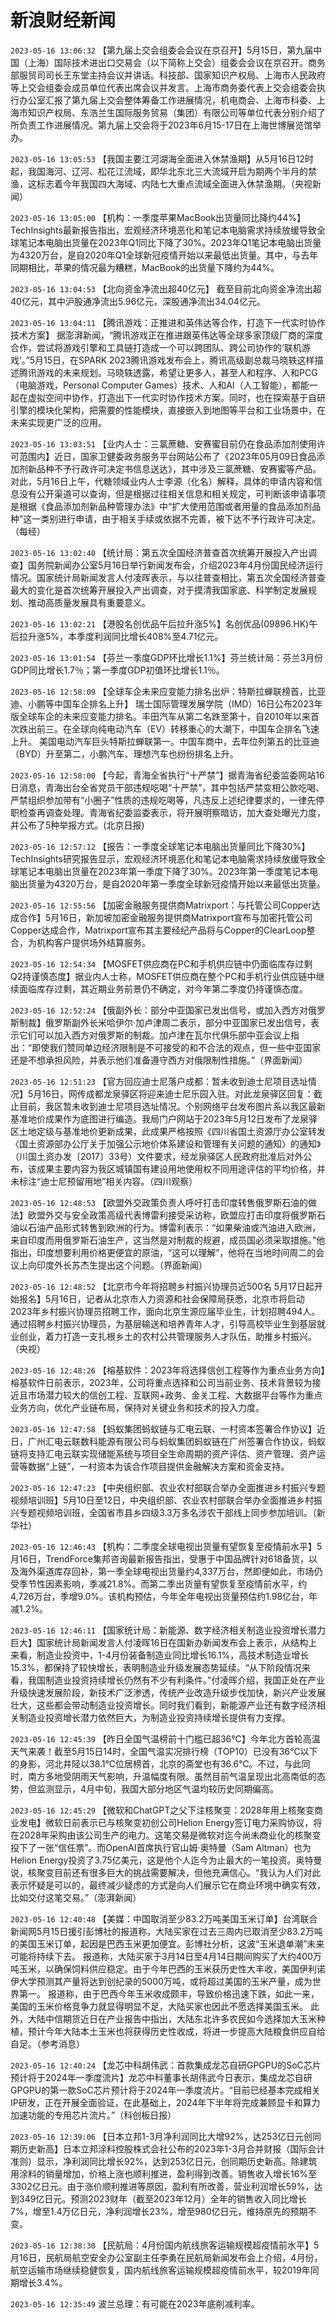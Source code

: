 # 新浪财经新闻
`2023-05-16 13:06:32` 【第九届上交会组委会会议在京召开】5月15日，第九届中国（上海）国际技术进出口交易会（以下简称上交会）组委会会议在京召开。商务部服贸司司长王东堂主持会议并讲话。科技部、国家知识产权局、上海市人民政府等上交会组委会成员单位代表出席会议并发言。上海市商务委代表上交会组委会执行办公室汇报了第九届上交会整体筹备工作进展情况，机电商会、上海市科委、上海市知识产权局、东浩兰生国际服务贸易（集团）有限公司等单位代表分别介绍了所负责工作进展情况。第九届上交会将于2023年6月15-17日在上海世博展览馆举办。

`2023-05-16 13:05:53` 【我国主要江河湖海全面进入休禁渔期】从5月16日12时起，我国海河、辽河、松花江流域，即华北东北三大流域开启为期两个半月的禁渔，这标志着今年我国四大海域、内陆七大重点流域全面进入休禁渔期。（央视新闻）

`2023-05-16 13:05:00` 【机构：一季度苹果MacBook出货量同比降约44%】 TechInsights最新报告指出，宏观经济环境恶化和笔记本电脑需求持续放缓导致全球笔记本电脑出货量在2023年Q1同比下降了30%。2023年Q1笔记本电脑出货量为4320万台，是自2020年Q1全球新冠疫情开始以来最低出货量。其中，与去年同期相比，苹果的情况最为糟糕，MacBook的出货量下降约为44%。

`2023-05-16 13:04:53` 【北向资金净流出超40亿元】 截至目前北向资金净流出超40亿元，其中沪股通净流出5.96亿元，深股通净流出34.04亿元。

`2023-05-16 13:04:11` 【腾讯游戏：正推进和英伟达等合作，打造下一代实时协作技术方案】 据澎湃新闻，“腾讯游戏正在推进跟英伟达等全球多家顶级厂商的深度合作，尝试将游戏引擎和工具链打造成一个可以跨团队、跨公司协作的‘联机游戏’。”5月15日，在SPARK 2023腾讯游戏发布会上，腾讯高级副总裁马晓轶这样描述腾讯游戏的未来规划。马晓轶透露，希望让更多人，甚至人和程序、人和PCG（电脑游戏，Personal Computer Games）技术、人和AI（人工智能），都能一起在虚拟空间中协作，打造出下一代实时协作技术方案。同时，也在探索基于自研引擎的模块化架构，把需要的性能模块，直接嵌入到地图等平台和工业场景中，在未来实现更广泛的应用。

`2023-05-16 13:03:51` 【业内人士：三氯蔗糖、安赛蜜目前仍在食品添加剂使用许可范围内】近日，国家卫健委政务服务平台网站公布了《2023年05月09日食品添加剂新品种不予行政许可决定书信息送达》，其中涉及三氯蔗糖、安赛蜜等产品。对此，5月16日上午，代糖领域业内人士李源（化名）解释，具体的申请内容和信息没有公开渠道可以查询，但是根据过往相关信息和相关规定，可判断该申请事项是根据《食品添加剂新品种管理办法》中“扩大使用范围或者用量的食品添加剂品种”这一类别进行申请，由于相关手续或依据不完善，被下达不予行政许可决定。（每经）

`2023-05-16 13:02:40` 【统计局：第五次全国经济普查首次统筹开展投入产出调查】国务院新闻办公室5月16日举行新闻发布会，介绍2023年4月份国民经济运行情况。国家统计局新闻发言人付凌晖表示，与以往普查相比，第五次全国经济普查最大的变化是首次统筹开展投入产出调查，对于摸清我国家底、科学制定发展规划、推动高质量发展具有重要意义。

`2023-05-16 13:02:21` 【港股名创优品午后拉升涨5%】名创优品(09896.HK)午后拉升涨5%，本季度利润同比增长408%至4.71亿元。

`2023-05-16 13:01:54` 【芬兰一季度GDP环比增长1.1%】芬兰统计局：芬兰3月份GDP同比增长1.7％；第一季度GDP初值环比增长1.1％。

`2023-05-16 12:58:09` 【全球车企未来应变能力排名出炉：特斯拉蝉联榜首，比亚迪、小鹏等中国车企排名上升】 瑞士国际管理发展学院（IMD）16日公布2023年版全球车企的未来应变能力排名。丰田汽车从第二名跌至第十，自2010年以来首次跌出前三。在全球向纯电动汽车（EV）转移重心的大潮下，中国车企排名飞速上升。  美国电动汽车巨头特斯拉蝉联第一。中国车商中，去年位列第五的比亚迪（BYD）升至第二，小鹏汽车、理想汽车也纷纷排名上升。

`2023-05-16 12:58:00` 【今起，青海全省执行“十严禁”】据青海省纪委监委网站16日消息，青海出台全省党员干部违规吃喝“十严禁”，其中包括严禁变相公款吃喝、严禁组织参加带有“小圈子”性质的违规吃喝等，凡违反上述纪律要求的，一律先停职检查再调查处理。青海省纪委监委表示，将开展明察暗访，加大查处曝光力度，并公布了5种举报方式。(北京日报)

`2023-05-16 12:57:12` 【报告：一季度全球笔记本电脑出货量同比下降30%】TechInsights研究报告显示，宏观经济环境恶化和笔记本电脑需求持续放缓导致全球笔记本电脑出货量在2023年第一季度下降了30%。2023年第一季度笔记本电脑出货量为4320万台，是自2020年第一季度全球新冠疫情开始以来最低出货量。

`2023-05-16 12:55:56` 【加密金融服务提供商Matrixport：与托管公司Copper达成合作】5月16日，新加坡加密金融服务提供商Matrixport宣布与加密托管公司Copper达成合作，Matrixport宣布其主要经纪产品将与Copper的ClearLoop整合，为机构客户提供场外结算服务。

`2023-05-16 12:54:34` 【MOSFET供应商在PC和手机供应链中仍面临库存过剩 Q2持谨慎态度】据业内人士称，MOSFET供应商在整个PC和手机行业供应链中继续面临库存过剩，其近期业务前景仍不确定，对今年第二季度仍持谨慎态度。

`2023-05-16 12:52:24` 【俄副外长：部分中亚国家已发出信号，或加入西方对俄罗斯制裁】俄罗斯副外长米哈伊尔·加卢津周二表示，部分中亚国家已发出信号，表示它们可以加入西方对俄罗斯的制裁。加卢津在瓦尔代俱乐部中亚会议上指出：“即使我们赞同单边经济限制是不可接受的和不合法的观点，但一些中亚国家还是不想承担风险，并表示他们准备遵守西方对俄限制性措施。”（界面新闻）

`2023-05-16 12:51:23` 【官方回应迪士尼落户成都：暂未收到迪士尼项目选址情况】5月16日，网传成都龙泉驿区将迎来迪士尼乐园入驻。对此龙泉驿区回复：截止目前，我区暂未收到迪士尼项目选址情况。个别网络平台发布图片系以我区最新基准地价成果作为底图进行编造。我局门户网站于2023年5月12日发布了龙泉驿区土地定级与基准地价更新成果，此成果严格按照《四川省国土资源厅办公室转发〈国土资源部办公厅关于加强公示地价体系建设和管理有关问题的通知〉的通知》（川国土资办发〔2017〕33号）文件要求，经龙泉驿区人民政府批准后对外公布，该成果主要内容为我区城镇国有建设用地使用权不同用途评估的平均价格，并未标注“迪士尼预留用地”相关内容。（四川观察）

`2023-05-16 12:48:53` 【欧盟外交政策负责人呼吁打击印度转售俄罗斯石油的做法】欧盟外交与安全政策高级代表博雷利接受采访称，欧盟应打击印度将俄罗斯石油以石油产品形式转售到欧洲的行为。博雷利表示：“如果柴油或汽油进入欧洲，来自印度而用俄罗斯石油生产，这当然是对制裁的规避，成员国必须采取措施。”他指出，印度想要利用价格更便宜的原油，“这可以理解”，他将在当地时间周二的会议上向印度外长苏杰生提出这个问题。（界面新闻）

`2023-05-16 12:48:52` 【北京市今年将招聘乡村振兴协理员近500名 5月17日起开始报名】5月16日，记者从北京市人力资源和社会保障局获悉，北京市将启动2023年乡村振兴协理员招聘工作，面向北京生源应届毕业生，计划招聘494人。通过招聘乡村振兴协理员，为基层输送和培养青年人才，引导高校毕业生到基层就业创业，着力打造一支扎根乡土的农村公共管理服务人才队伍，助推乡村振兴。（央视）

`2023-05-16 12:48:26` 【榕基软件：2023年将选择信创工程等作为重点业务方向】榕基软件日前表示，2023年，公司将重点选择和公司当前业务、技术背景较为接近且市场潜力较大的信创工程、互联网+政务、金关工程、大数据平台等作为重点业务方向，优化产业链布局，保持对关键业务和技术的投入力度。

`2023-05-16 12:47:58` 【蚂蚁集团蚂蚁链与汇电云联、一村资本签署合作协议】近日，广州汇电云联数科能源有限公司与蚂蚁集团蚂蚁链在广州签署合作协议，蚂蚁链将支持汇电云联实现储能系统与项目全生命周期的资产评估、资产管理、资产运营等数据“上链”，一村资本为该合作项目提供金融解决方案和资金支持。

`2023-05-16 12:47:23` 【中央组织部、农业农村部联合举办全面推进乡村振兴专题视频培训班】5月10日至12日，中央组织部、农业农村部联合举办全面推进乡村振兴专题视频培训班，全国省市县乡四级3.3万多名涉农干部线上同步参加培训。（新华社）

`2023-05-16 12:46:43` 【机构：二季度全球电视出货量有望恢复至疫情前水平】5月16日，TrendForce集邦咨询最新报告指出，受惠于中国品牌针对618备货，以及海外渠道库存回补，第一季全球电视出货量约4,337万台，然即便如此，市场仍受季节性因素影响，季减21.8%。而第二季出货量有望恢复至疫情前水平，约4,726万台，季增9.0%。该机构预估，今年全年电视出货量预估约1.98亿台，年减1.2%。

`2023-05-16 12:46:11` 【国家统计局：新能源、数字经济相关制造业投资增长潜力巨大】国家统计局新闻发言人付凌晖16日在国新办新闻发布会上表示，从结构上来看，制造业投资中，1-4月份装备制造业同比增长16.1%，高技术制造业增长15.3%，都保持了较快增长，表明制造业升级发展态势延续。“从下阶段情况来看，我国制造业投资持续增长仍然有不少有利条件。”付凌晖介绍，我国正处在产业升级快速发展阶段，新技术广泛渗透，传统产业改造升级步伐加快，新兴产业发展壮大，这些都会带动制造业投资增长。同时我们看到，新能源产业还有数字经济相关制造业投资增长潜力依然巨大，为制造业投资持续增长提供有力支撑。

`2023-05-16 12:45:39` 【昨日全国气温榜前十门槛已超36℃】今年北方首轮高温天气来袭！截至5月15日14时，全国气温实况排行榜（TOP10）已没有36℃以下的身影，河北井陉以38.1℃位居榜首，北京的斋堂也有36.6℃。不过，与此同时，南方多地受阴雨天气影响，升温幅度有限。虽然目前气温呈现出北高南低的态势，但监测显示，4月中旬，我国大部分地区气温均较历史同期偏高。

`2023-05-16 12:45:29` 【微软和ChatGPT之父下注核聚变：2028年用上核聚变商业发电】微软日前表示已与核聚变初创公司Helion Energy签订电力采购协议，将在2028年采购由该公司生产的电力。这笔交易是微软对迄今尚未商业化的核聚变投下了一张“信任票”。而OpenAI首席执行官山姆·奥特曼（Sam Altman）也为Helion Energy投资了3.75亿美元，这是他个人迄今为止最大的一笔投资。奥特曼说，核聚变目前还有很多巨大的挑战需要解决，但他充满信心。“我认为人们对此表示怀疑是可以的，最终减少疑虑的方式是向人们展示它在商业环境中确实有效，比如交付这笔交易。”（澎湃新闻）

`2023-05-16 12:40:48` 【美媒：中国取消至少83.2万吨美国玉米订单】台湾联合新闻网5月15日援引彭博社的报道称，大陆买家在过去三周内已取消至少83.2万吨的美国玉米订单，起因是巴西玉米更加便宜。彭博社分析，这波“玉米退单潮”未来可能将持续下去。 报道称，大陆买家于3月14日至4月14日期间购买了大约400万吨玉米，以确保饲料供应稳定。由于今年巴西的玉米获历史性大丰收，美国伊利诺伊大学预测其产量将达到创纪录的5000万吨，或将超过美国的玉米产量，成为世界第一。 报道称，由于巴西今年玉米收成颇丰，导致价格迅速下跌，如此一来，美国的玉米价格竞争力就显得明显不足，大陆买家也因此不愿选择美国玉米。 此外，大陆中信期货近日在产业报告中指出，大陆东北许多农民如今选择加大玉米种植，预计今年大陆本土玉米也将获得历史性收成，将进一步提高大陆粮食供应自给自足。（参考消息）

`2023-05-16 12:40:24` 【龙芯中科胡伟武：首款集成龙芯自研GPGPU的SoC芯片预计将于2024年一季度流片】龙芯中科董事长胡伟武今日表示，集成龙芯自研GPGPU的第一款SoC芯片预计将于2024年一季度流片。“目前已经基本完成相关IP研发，正在开展全面验证，在此基础上，2024年下半年将完成兼顾显卡和算力加速功能的专用芯片流片。”（科创板日报）

`2023-05-16 12:39:06` 【日本立邦1-3月净利润同比大增92%，达253亿日元创同期历史新高】日本立邦涂料控股株式会社公布的2023年1-3月合并财报（国际会计准则）显示，净利润同比增长92%，达到253亿日元，创同期历史新高。除建筑用涂料的销量增加，价格上涨也顺利推进，盈利得到改善。销售收入增长16%至3302亿日元。由于涨价顺利推进等原因，盈利有所改善，营业利润增长59%，达到349亿日元。预测2023财年（截至2023年12月）全年的销售收入同比增长7%，增至1.4万亿日元，净利润增长23%，增至980亿日元，维持原先的预期不变。

`2023-05-16 12:38:30` 【民航局：4月份国内航线旅客运输规模超疫情前水平】5月16日，民航局航空安全办公室副主任李勇在民航局新闻发布会上介绍，4月份，航空运输市场继续稳健恢复，国内航线旅客运输规模超疫情前水平，较2019年同期增长3.4%。

`2023-05-16 12:35:49` 波兰总理：有可能在2023年底削减利率。

